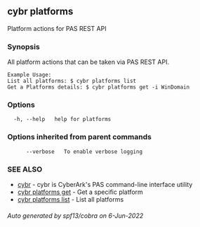 ## cybr platforms

Platform actions for PAS REST API

### Synopsis

All platform actions that can be taken via PAS REST API.
	
	Example Usage:
	List all platforms: $ cybr platforms list
	Get a Platforms details: $ cybr platforms get -i WinDomain

### Options

```
  -h, --help   help for platforms
```

### Options inherited from parent commands

```
      --verbose   To enable verbose logging
```

### SEE ALSO

* [cybr](cybr.md)	 - cybr is CyberArk's PAS command-line interface utility
* [cybr platforms get](cybr_platforms_get.md)	 - Get a specific platform
* [cybr platforms list](cybr_platforms_list.md)	 - List all platforms

###### Auto generated by spf13/cobra on 6-Jun-2022
